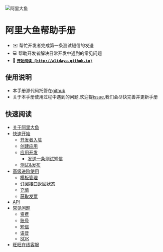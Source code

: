![阿里大鱼](http://img.alicdn.com/tps/TB1naG4KpXXXXcsXFXXXXXXXXXX-274-27.svg)

# 阿里大鱼帮助手册
- :envelope: 帮忙开发者完成第一条测试短信的发送
- :computer: 帮助开发者解决日常开发中遇到的常见问题
- :book: [**`开始阅读 (http://alidayu.github.io)`**](http://alidayu.github.io/alidayu-handbook/)

## 使用说明
- 本手册源代码托管在[github](https://github.com/alidayu/alidayu-handbook)
- 关于本手册使用过程中遇到的问题,欢迎提[issue](https://github.com/alidayu/alidayu-handbook/issues),我们会尽快完善并更新手册

## 快速阅读

* [关于阿里大鱼](about/index.md)
* [快速开始](start/index.md)
  - [开发者入驻](start/developer-reg.md)
  - [创建应用](start/app-create.md)
  - [应用开发](start/app-develop.md)
    - [发送一条测试短信](start/test-sms.md)
  - [测试&发布](start/app-publish.md)
* [高级进阶使用](senior/index.md)
  - [模板管理](senior/tpl-manage.md)
  - [订阅接口返回状态](senior/subscribe-interface-status.md)
  - [充值](senior/charge.md)
  - [获取发票](senior/invoice.md)
* [API](api/index.md)
* [常见问题](help/index.md)
  - [资费](help/fee.md)
  - [账号](help/account.md)
  - [短信](help/sms.md)
  - [语音](help/voice.md)
  - [SDK](help/sdk.md)
* [旺旺在线客服](help/service.md)